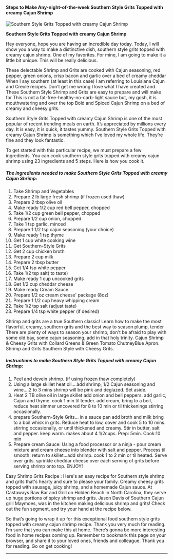            

#### Steps to Make Any-night-of-the-week Southern Style Grits Topped with creamy Cajun Shrimp

![Southern Style Grits Topped with creamy Cajun Shrimp](https://img-global.cpcdn.com/recipes/6187441689985024/751x532cq70/southern-style-grits-topped-with-creamy-cajun-shrimp-recipe-main-photo.jpg)

**Southern Style Grits Topped with creamy Cajun Shrimp**

Hey everyone, hope you are having an incredible day today. Today, I will show you a way to make a distinctive dish, southern style grits topped with creamy cajun shrimp. One of my favorites. For mine, I am going to make it a little bit unique. This will be really delicious.

These delectable Shrimp and Grits are cooked with Cajun seasoning, red pepper, green onions, crisp bacon and garlic over a bed of creamy cheddar When I say southern (at least in this case) I am referring to Louisiana Cajun and Creole recipes. Don't get me wrong I love what I have created and. These Southern Style Shrimp and Grits are easy to prepare and will make for This is not a fat-free-healthy-no-carb-light sauce but, my gosh, it is mouthwatering and over the top Bold and Spiced Cajun Shrimp on a bed of creamy and cheesy grits.

Southern Style Grits Topped with creamy Cajun Shrimp is one of the most popular of recent trending meals on earth. It’s appreciated by millions every day. It is easy, it is quick, it tastes yummy. Southern Style Grits Topped with creamy Cajun Shrimp is something which I’ve loved my whole life. They’re fine and they look fantastic.

To get started with this particular recipe, we must prepare a few ingredients. You can cook southern style grits topped with creamy cajun shrimp using 23 ingredients and 5 steps. Here is how you cook it.

##### The ingredients needed to make Southern Style Grits Topped with creamy Cajun Shrimp:

1.  Take Shrimp and Vegetables
2.  Prepare 2 lb làrge fresh shrimp (if frozen used thaw)
3.  Prepare 2 tbsp olive oil
4.  Make ready 1/2 cup red bell pepper, chopped
5.  Take 1/2 cup green bell pepper, chopped
6.  Prepare 1/2 cup onion, chopped
7.  Take 1 tsp garlic, minced
8.  Prepare 1 1/2 tsp cajun seasoning (your choice)
9.  Make ready 1 tsp thyme
10.  Get 1 cup white cooking wine
11.  Get Southern-Style Grits
12.  Get 2 cup chicken broth
13.  Prepare 2 cup milk
14.  Prepare 2 tbsp butter
15.  Get 1/4 tsp white pepper
16.  Take 1/2 tsp salt( to taste)
17.  Make ready 1 cup uncooked grits
18.  Get 1/2 cup cheddar cheese
19.  Make ready Cream Sauce
20.  Prepare 1/2 oz cream cheese' package (8oz)
21.  Prepare 1 1/2 cup heavy whipping cream
22.  Take 1/2 tsp salt (adjust taste)
23.  Prepare 1/4 tsp white pepper (if desired)

Shrimp and grits are a true Southern classic! Learn how to make the most flavorful, creamy, southern grits and the best way to season plump, tender There are plenty of ways to season your shrimp, don't be afraid to play with some old bay, some cajun seasoning, add in that holy trinity. Cajun Shrimp & Cheesy Grits with Collard Greens & Green Tomato ChutneyBlue Apron. Shrimp and Grits Southern Style with Cheesy Grits.

##### Instructions to make Southern Style Grits Topped with creamy Cajun Shrimp:

1.  Peel and devein shrimp. (if using frozen thaw completely)
2.  Using a large skillet heat oil….àdd shrimp, 1/2 Cajun seasoning and wine….2 to 3 mins shrimp will be pink and deglazed. Set aside.
3.  Heat 2 TB olive oil in large skillet add onion and bell peppers. add garlic, Cajun and thyme. cook 1 min til tender. add cream, bring to a boil, reduce heat simmer uncovered for 8 to 10 min or til thickenings stirring occasionally.
4.  prepare Southern-$tyle Grits… in a sauce pan add broth and milk bring to a boil whisk in grits. Reduce heat to low, cover and cook 5 to 10 mins. stirring occasionally, or until thickened and creamy. Stir in butter, salt and pepper. keep warm. makes about 4 1/2cups. Prep: 5min. Cook:10 min
5.  Prepare cream Sauce: Using a food processor or a ninja - pour cream mixture and cream cheese into blender with salt and pepper. Process til smooth. return to skillet…add shrimp. cook 1 to 2 min or til heated. Serve over grits. sprinkle cheddar cheese over each serving of grits before serving shrimp onto top. ENJOY!

Easy Shrimp Grits Recipe : Here's an easy recipe for Southern style shrimp and grits that's hearty and sure to please your family. Creamy cheesy grits topped with sausage, juicy shrimp, and a homemade Cajun sauce. At Castaways Raw Bar and Grill on Holden Beach in North Carolina, they serve up huge portions of spicy shrimp and grits. Jason Davis of Southern Cajun grill Maymoes, was in the kitchen making delicious shrimp and grits! Check out the fun segment, and try your hand at the recipe below.

So that’s going to wrap it up for this exceptional food southern style grits topped with creamy cajun shrimp recipe. Thank you very much for reading. I’m sure that you can make this at home. There’s gonna be more interesting food in home recipes coming up. Remember to bookmark this page on your browser, and share it to your loved ones, friends and colleague. Thank you for reading. Go on get cooking!

* * *